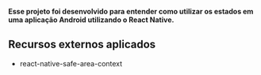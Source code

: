 **Esse projeto foi desenvolvido para entender como utilizar os estados em uma aplicação Android utilizando o React Native.**

## Recursos externos aplicados

- react-native-safe-area-context
